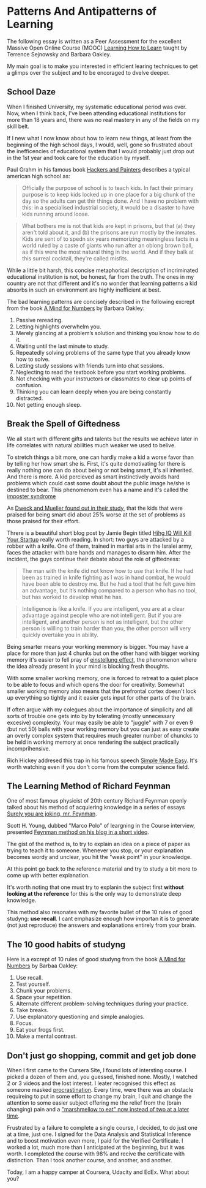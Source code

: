 # Patterns And Antipatterns of Learning

The following essay is written as a Peer Assessment for the excellent Massive
Open Online Course (MOOC) [Learning How to Learn][8] taught by 
Terrence Sejnowsky and Barbara Oakley.

My main goal is to make you interested in efficient learing techniques
to get a glimps over the subject and to be encoraged to dvelve deeper.

## School Daze 

When I finished University, my systematic educational period was over.
Now, when I think back, I've been attending educational institutions 
for more than 18 years and, there was no real mastery in any of the fields
on my skill belt.

If I new what I now know about how to learn new things, at least from the 
beginning of the high school days, I would, well, gone so frustrated about
the inefficencies of educational system that I would probably just drop out 
in the 1st year and took care for the education by myself.

Paul Grahm in his famous book [Hackers and Painters][2] describes a typical american 
high school as:

> Officially the purpose of school is to teach kids. In fact their primary purpose
is to keep kids locked up in one place for a big chunk of the day so the 
adults can get thir things done. And I have no problem with this: in a specialised
industrial society, it would be a disaster to have kids running around loose.

> What bothers me is not that kids are kept in prisons, but that (a) they aren't 
told about it, and (b) the prisons are run mostly by the inmates. Kids are sent of 
to spedn six years memorizing meaningless facts in a world ruled by a caste of 
giants who run after an oblong brown ball, as if this were the most natural 
thing in the world. And if they balk at this surreal cocktail,
they're called misfits.

While a little bit harsh, this concise metaphorical description of incriminated educational
institution is not, be honest, far from the truth. The ones in my country are not that different and
it's no wonder that learning patterns a kid absorbs in such an environment are 
highly inefficient at best.

The bad learning patterns are concisely described in the following excrept from the 
book [A Mind for Numbers][7] by Barbara Oakley:

  1. Passive rereading.
  2. Letting highlights overwhelm you.
  3. Merely glancing at a problem’s solution and thinking you know how to do it.
  4. Waiting until the last minute to study.
  5. Repeatedly solving problems of the same type that you already know how to solve.
  6. Letting study sessions with friends turn into chat sessions.
  7. Neglecting to read the textbook before you start working problems.
  8. Not checking with your instructors or classmates to clear up points of confusion.
  9. Thinking you can learn deeply when you are being constantly distracted.
  10. Not getting enough sleep.

## Break the Spell of Giftedness

We all start with different gifts and talents but the results we achieve 
later in life correlates with natural abilities much weaker we used to belive.

To stretch things a bit more, one can hardly make a kid a worse favor than
by telling her how smart she is. First, it's quite demotivating for there is
really nothing one can do about being or not being smart, it's all inherited.
And there is more. A kid percieved as smart instinctively avoids hard problems
which could cast some doubt about the public image he/she is destined to bear.
This phenomenom even has a name and it's called the [imposter syndrome][9]

As [Dweck and Mueller found out in their study][3], that the kids that were praised for
being smart did about 25% worse at the set of problems as those praised
for their effort.

Threre is a beautiful short blog post by Jamie Begin titled [Hihg IQ Will Kill Your
Startup][1] really worth reading. In short: two guys are attacked by a robber with a knife.
One of them, trained in martial arts in the Isralei army, faces the attacker
with bare hands and manages to disarm him. After the incident, the guys continue their
debate about the role of giftedness:

> The man with the knife did not know how to use that knife. If he had been as trained in knife fighting as I was in hand combat, he would have been able to destroy me. But he had a tool that he felt gave him an advantage, but it’s nothing compared to a person who has no tool, but has worked to develop what he has.

> Intelligence is like a knife. If you are intelligent, you are at a clear advantage against people who are not intelligent. But if you are intelligent, and another person is not as intelligent, but the other person is willing to train harder than you, the other person will very quickly overtake you in ability.

Being smarter means your working memmory is bigger. You may have a place for more
than just 4 chunks but on the other hand with bigger working memory it's easier to
fell pray of [einstellung effect][10], the phenomenon where the idea already present in your mind is
blocking fresh thoughts.

With some smaller working memory, one is forced to retreat to a quiet place to be able to focus
and which opens the door for creativity. Somewhat smaller working memory also means that the prefrontal cortex
doesn't lock up everything so tightly and it easier gets input for other parts of the brain.

If often argue with my colegues about the importance of simplicity and all sorts of trouble one gets into by 
by tolerating (mostly unnecessary excesive) complexity. Your may easily be able to "juggle" with 7 or even 9 (but not 50) balls
with your working memory but you can just as easy create an overly complex system that requires much greater number of chuncks
to be held in working memory at once rendering the subject practically incomprihensive.

Rich Hickey addresed this trap in his famous speech [Simple Made Easy][11]. It's worth watching even if you don't come from
the computer science field.

## The Learning Method of Richard Feynman

One of most famous physicist of 20th century Richard Feynman openly talked 
about his method of acquiering knowledge in a series of essays 
[Surely you are joking, mr. Feynman][6].

Scott H. Young, dubbed "Marco Polo" of leargning in the Course interview, 
presented [Feynman method on his blog in a short video][5].

The gist of the method is, to try to explain an idea on a piece of paper
as trying to teach it to someone. Whenever you stop, or your explanation
becomes wordy and unclear, you hit the "weak point" in your knowledge.

At this point go back to the reference material and try to study a bit more
to come up with better explanation.

It's worth noting that one must try to explanin the subject first **without looking
at the reference** for this is the only way to demonstrate deep knowledge.

This method also resonates with my favorite bullet of the 10 rules of good studyng:
**use recall**. I cant emphasize enough how importan it is to generate (not just reproduce) the 
answers and explanations entirely from your brain.

## The 10 good habits of studyng

Here is a excrept of 10 rules of good studyng from the book 
[A Mind for Numbers][7] by Barbaa Oakley:

  1. Use recall.
  2. Test yourself.
  3. Chunk your problems.
  4. Space your repetition.
  5. Alternate different problem-solving techniques during your practice.
  6. Take breaks.
  7. Use explanatory questioning and simple analogies.
  8. Focus.
  9. Eat your frogs first.
  10. Make a mental contrast.

## Don't just go shopping, commit and get job done

When I first came to the Cursera Site, I found lots of intersting course. 
I picked a dozen of them and, you guessed, finished none. Mostly, I watched 2 or 3 videos and the lost
interest. I leater recognised this effect as someone masked [procrastination][12]. Every time, were there was
an obstacle requireing to put in some effort to change my brain, I quit and change the attention to some
easier subject offering me the relief from the (brain changing) pain and a ["marshmellow to eat" now
instead of two at a later time][13].

Frustrated by a failure to complete a single course, I decided, to do just
one at a time, just one. I signed for the Data Analysis and Statistical Inference
and to boost motivation even more, I paid for the Verified
Certificate. I worked a lot, much more than I anticipated at the beginning,
but it was worth. I completed the course with 98% and recive the certificate with distinction.
Than I took another course, and another, and another.

Today, I am a happy camper at Coursera, Udacity and EdEx. What about you?


[1]: http://www.jamiebegin.com/high-iq-will-kill-startup/
[2]: http://www.amazon.com/gp/product/0596006624
[3]: http://www.amazon.com/You-Are-Not-So-Smart-ebook/dp/B009DEGBZC/ref=sr_1_1?s=books&ie=UTF8&qid=1409079026&sr=1-1&keywords=you+are+not+so+smart
[4]: http://blogs.hbr.org/2011/11/the-trouble-with-bright-kids/
[5]: http://www.scotthyoung.com/blog/2011/09/01/learn-faster/
[6]: http://www.amazon.com/Surely-Youre-Joking-Feynman-Adventures-ebook/dp/B00MPMWQ8U/ref=sr_1_sc_1?s=books&ie=UTF8&qid=1409081315&sr=1-1-spell&keywords=surely+you+are+joknig+mr+feynman
[7]: http://www.amazon.com/Mind-Numbers-Science-Flunked-Algebra-ebook/dp/B00G3L19ZU/ref=sr_1_1?s=books&ie=UTF8&qid=1409082460&sr=1-1&keywords=mind+for+numbers
[8]: https://www.coursera.org/course/learning
[9]: http://en.wikipedia.org/wiki/Impostor_syndrome
[10]: http://en.wikipedia.org/wiki/Einstellung_effect
[11]: http://www.infoq.com/presentations/Simple-Made-Easy
[12]: http://en.wikipedia.org/wiki/Procrastination
[13]: http://en.wikipedia.org/wiki/Stanford_marshmallow_experiment
